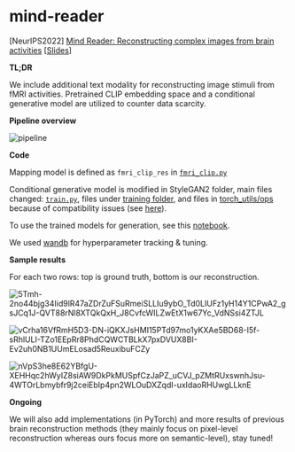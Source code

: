 # mind-reader
[NeurIPS2022] [Mind Reader: Reconstructing complex images from brain activities](https://nips.cc/Conferences/2022/Schedule?showEvent=53580) [[Slides](https://docs.google.com/presentation/d/1Fuff1QyC6rS0kNgQ_eQvmso0AN0WjfGATK6admCXp_0/edit?usp=sharing)]

**TL;DR**

We include additional text modality for reconstructing image stimuli from fMRI activities. Pretrained CLIP embedding space and a conditional generative model are utilized to counter data scarcity. 

**Pipeline overview**

![pipeline](https://user-images.githubusercontent.com/13376403/190880191-79dc3d2c-e631-4efd-92b3-1b954a5b7311.png)

**Code**

Mapping model is defined as ```fmri_clip_res``` in [```fmri_clip.py```](https://github.com/sklin93/mind-reader/blob/main/fmri_clip.py)

Conditional generative model is modified in StyleGAN2 folder, main files changed: [```train.py```](https://github.com/sklin93/mind-reader/blob/main/StyleGAN2/train.py), files under [training folder](https://github.com/sklin93/mind-reader/tree/main/StyleGAN2/training), and files in [torch_utils/ops](https://github.com/sklin93/mind-reader/tree/main/StyleGAN2/torch_utils/ops) because of compatibility issues (see [here](https://github.com/drboog/Lafite/pull/10/commits/91cd6c1dafed2c6f96010c3e348a450175507e3f)).

To use the trained models for generation, see this [notebook](https://colab.research.google.com/drive/1q6s9IWNkR6PsUP9NrdbiG7Euywuz6dd3?usp=sharing).

We used [wandb](https://wandb.ai/site) for hyperparameter tracking & tuning.

**Sample results**

For each two rows: top is ground truth, bottom is our reconstruction.

![5Tmh-2no44bjg34Iid9lR47aZDrZuFSuRmeiSLLIu9ybO_Td0LIUFz1yH14Y1CPwA2_gsJCq1J-QVT88rNl8XTQkQxH_J8CvfcWILZwEtX1w67Yc_VdNSsi4ZTJL](https://user-images.githubusercontent.com/13376403/190880268-125412b2-4716-40a3-844d-80ab80ea5b52.png)

![vCrha16VfRmH5D3-DN-iQKXJsHMI15PTd97mo1yKXAe5BD68-I5f-sRhlULI-TZo1EEpRr8PhdCQWCTBLkX7pxDVUX8BI-Ev2uh0NB1UUmELosad5ReuxibuFCZy](https://user-images.githubusercontent.com/13376403/190880271-7c7f0033-8ab2-40d4-8d82-b80dcd46b424.png)

![nVpS3he8E62YBfgU-XEHHqc2hWyIZ8siAW9DkPkMUSpfCzJaPZ_uCVJ_pZMtRUxswnhJsu-4WTOrLbmybfr9j2ceiEbIp4pn2WLOuDXZqdI-uxIdaoRHUwgLLknE](https://user-images.githubusercontent.com/13376403/190880272-a1793c52-2f79-4190-8d5c-b0e2866f165f.png)

**Ongoing**

We will also add implementations (in PyTorch) and more results of previous brain reconstruction methods (they mainly focus on pixel-level reconstruction whereas ours focus more on semantic-level), stay tuned!
